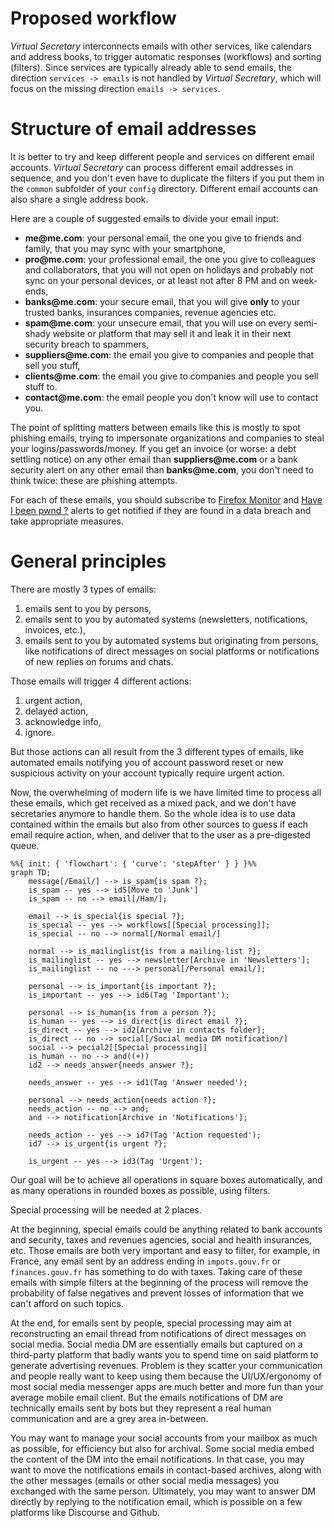# Proposed workflow

*Virtual Secretary* interconnects emails with other services, like calendars and address books, to trigger automatic responses (workflows) and sorting (filters). Since services are typically already able to send emails, the direction `services -> emails` is not handled by *Virtual Secretary*, which will focus on the missing direction `emails -> services`.

# Structure of email addresses

It is better to try and keep different people and services on different email accounts. *Virtual Secretary* can process different email addresses in sequence, and you don't even have to duplicate the filters if you put them in the `common` subfolder of your `config` directory. Different email accounts can also share a single address book.

Here are a couple of suggested emails to divide your email input:

* __me@me.com__: your personal email, the one you give to friends and family, that you may sync with your smartphone,
* __pro@me.com__: your professional email, the one you give to colleagues and collaborators, that you will not open on holidays and probably not sync on your personal devices, or at least not after  8 PM and on week-ends,
* __banks@me.com__: your secure email, that you will give **only** to your trusted banks, insurances companies, revenue agencies etc.
* __spam@me.com__: your unsecure email, that you will use on every semi-shady website or platform that may sell it and leak it in their next security breach to spammers,
* __suppliers@me.com__: the email you give to companies and people that sell you stuff,
* __clients@me.com__: the email you give to companies and people you sell stuff to.
* __contact@me.com__: the email people you don't know will use to contact you.

The point of splitting matters between emails like this is mostly to spot phishing emails, trying to impersonate organizations and companies to steal your logins/passwords/money. If you get an invoice (or worse: a debt settling notice) on any other email than __suppliers@me.com__ or a bank security alert on any other email than __banks@me.com__, you don't need to think twice: these are phishing attempts.

For each of these emails, you should subscribe to [Firefox Monitor](https://monitor.firefox.com/) and [Have I been pwnd ?](https://haveibeenpwned.com/DomainSearch) alerts to get notified if they are found in a data breach and take appropriate measures.

# General principles

There are mostly 3 types of emails:

1. emails sent to you by persons,
2. emails sent to you by automated systems (newsletters, notifications, invoices, etc.),
3. emails sent to you by automated systems but originating from persons, like notifications of direct messages on social platforms or notifications of new replies on forums and chats.

Those emails will trigger 4 different actions:

1. urgent action,
2. delayed action,
3. acknowledge info,
4. ignore.

But those actions can all result from the 3 different types of emails, like automated emails notifying you of account password reset or new suspicious activity on your account typically require urgent action.

Now, the overwhelming of modern life is we have limited time to process all these emails, which get received as a mixed pack, and we don't have secretaries anymore to handle them. So the whole idea is to use data contained within the emails but also from other sources to guess if each email require action, when, and deliver that to the user as a pre-digested queue.

```mermaid
%%{ init: { 'flowchart': { 'curve': 'stepAfter' } } }%%
graph TD;
    message[/Email/] --> is_spam{is spam ?};
    is_spam -- yes --> id5[Move to 'Junk']
    is_spam -- no --> email[/Ham/];

    email --> is_special{is special ?};
    is_special -- yes --> workflows[[Special processing]];
    is_special -- no --> normal[/Normal email/]

    normal --> is_mailinglist{is from a mailing-list ?};
    is_mailinglist -- yes --> newsletter[Archive in 'Newsletters'];
    is_mailinglist -- no ---> personal[/Personal email/];

    personal --> is_important{is important ?};
    is_important -- yes --> id6(Tag 'Important');

    personal --> is_human{is from a person ?};
    is_human -- yes --> is_direct{is direct email ?};
    is_direct -- yes --> id2[Archive in contacts folder];
    is_direct -- no --> social[/Social media DM notification/]
    social --> pecial2[[Special processing]]
    is_human -- no --> and((+))
    id2 --> needs_answer{needs answer ?};

    needs_answer -- yes --> id1(Tag 'Answer needed');

    personal --> needs_action{needs action ?};
    needs_action -- no --> and;
    and --> notification[Archive in 'Notifications'];

    needs_action -- yes --> id7(Tag 'Action requested');
    id7 --> is_urgent{is urgent ?};

    is_urgent -- yes --> id3(Tag 'Urgent');
```

Our goal will be to achieve all operations in square boxes automatically, and as many operations in rounded boxes as possible, using filters.

Special processing will be needed at 2 places.

At the beginning, special emails could be anything related to bank accounts and security, taxes and revenues agencies, social and health insurances, etc. Those emails are both very important and easy to filter, for example, in France, any email sent by an address ending in `impots.gouv.fr` or `finances.gouv.fr` has something to do with taxes. Taking care of these emails with simple filters at the beginning of the process will remove the probability of false negatives and prevent losses of information that we can't afford on such topics.

At the end, for emails sent by people, special processing may aim at reconstructing an email thread from notifications of direct messages on social media. Social media DM are essentially emails but captured on a third-party platform that badly wants you to spend time on said platform to generate advertising revenues. Problem is they scatter your communication and people really want to keep using them because the UI/UX/ergonomy of most social media messenger apps are much better and more fun than your average mobile email client. But the emails notifications of DM are technically emails sent by bots but they represent a real human communication and are a grey area in-between.

You may want to manage your social accounts from your mailbox as much as possible, for efficiency but also for archival. Some social media embed the content of the DM into the email notifications. In that case, you may want to move the notifications emails in contact-based archives, along with the other messages (emails or other social media messages) you exchanged with the same person. Ultimately, you may want to answer DM directly by replying to the notification email, which is possible on a few platforms like Discourse and Github.
